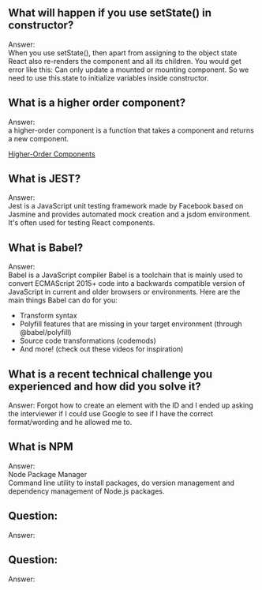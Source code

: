 ## What will happen if you use setState() in constructor?
Answer:   
When you use setState(), then apart from assigning to the object state React also re-renders the component and all its children. You would get error like this: Can only update a mounted or mounting component. So we need to use this.state to initialize variables inside constructor.

## What is a higher order component?
Answer:   
a higher-order component is a function that takes a component and returns a new component.

[Higher-Order Components](https://reactjs.org/docs/higher-order-components.html)

## What is JEST?
Answer:   
Jest is a JavaScript unit testing framework made by Facebook based on Jasmine and provides automated mock creation and a jsdom environment. It's often used for testing React components.


## What is Babel?
Answer:   
Babel is a JavaScript compiler
Babel is a toolchain that is mainly used to convert ECMAScript 2015+ code into a backwards compatible version of JavaScript in current and older browsers or environments. Here are the main things Babel can do for you:
- Transform syntax
- Polyfill features that are missing in your target environment (through @babel/polyfill)
- Source code transformations (codemods)
- And more! (check out these videos for inspiration)


## What is a recent technical challenge you experienced and how did you solve it?
Answer: Forgot how to create an element with the ID and I ended up asking the interviewer if I could use Google to see if I have the correct format/wording and he allowed me to.   


## What is NPM
Answer:   
Node Package Manager  
Command line utility to install packages, do version management and dependency management of Node.js packages.

## Question:
Answer:   


## Question:
Answer:   
